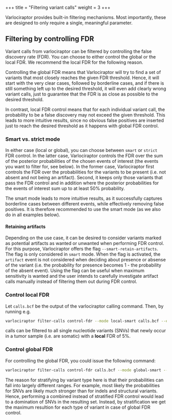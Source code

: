 +++
title = "Filtering variant calls"
weight = 3
+++

Varlociraptor provides built-in filtering mechanisms. Most importantly, these are designed to only require a single, meaningful parameter.

## Filtering by controlling FDR

Variant calls from varlociraptor can be filtered by controlling the false discovery rate (FDR). You can choose to either control the global or the local FDR.
We recommend the local FDR for the following reason.

Controlling the global FDR means that Varlociraptor will try to find a set of variants that most closely reaches the given FDR threshold.
Hence, it will start with the very clear cases, followed by borderline cases, and if there is still something left up to the desired threshold, it will even add clearly wrong variant calls, just to guarantee that the FDR is as close as possible to the desired threshold.

In contrast, local FDR control means that for each individual variant call, the probability to be a false discovery may not exceed the given threshold.
This leads to more intuitive results, since no obvious false positives are inserted just to reach the desired threshold as it happens with global FDR control.

### Smart vs. strict mode

In either case (local or global), you can choose between `smart` or `strict` FDR control.
In the latter case, Varlociraptor controls the FDR over the sum of the posterior probabilities of the chosen events of interest (the events you want to filter for, see below).
In the former case, Varlociraptor first controls the FDR over the probabilities for the variants to be present (i.e. not absent and not being an artifact). Second, it keeps only those variants that pass the FDR control and in addition where the posterior probabilities for the events of interest sum up to at least 50% probability.

The smart mode leads to more intuitive results, as it successfully captures borderline cases between different events, while effectively removing false positives. It is therefore recommended to use the smart mode (as we also do in all examples below).

#### Retaining artifacts

Depending on the use case, it can be desired to consider variants marked as potential artifacts as wanted or unwanted when performing FDR control. For this purpose, Varlociraptor offers the flag `--smart-retain-artifacts`.
The flag is only considered in `smart` mode.
When the flag is activated, the `artifact` event is not considered when deciding about presence or absense of the variant (i.e. the probability for presence becomes 1 - the probability of the absent event).
Using the flag can be useful when maximum sensitivity is wanted and the user intends to carefully investigate artifact calls manually instead of filtering them out during FDR control.

### Control local FDR

Let `calls.bcf` be the output of the varlociraptor calling command.
Then, by running e.g.

```bash
varlociraptor filter-calls control-fdr --mode local-smart calls.bcf --events SOMATIC_TUMOR --fdr 0.05
```

calls can be filtered to all single nucleotide variants (SNVs) that newly occur in a tumor sample (i.e. are somatic) with a **local** FDR of 5%.

### Control global FDR

For controlling the global FDR, you could issue the following command:

```bash
varlociraptor filter-calls control-fdr calls.bcf --mode global-smart --events SOMATIC_TUMOR --fdr 0.05 --var SNV
```

The reason for stratifying by variant type here is that their probabilities can fall into largely different ranges.
For example, most likely the probabilities for SNVs are likely much stronger than for indels and structural variants.
Hence, performing a combined instead of stratified FDR control would lead to a domination of SNVs in the resulting set.
Instead, by stratification we get the maximum resultion for each type of variant in case of global FDR control.
